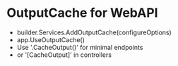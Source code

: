 # OutputCache for WebAPI

* builder.Services.AddOutputCache(configureOptions)
* app.UseOutputCache()
* Use '.CacheOutput()' for minimal endpoints
* or '[CacheOutput]' in controllers
  
